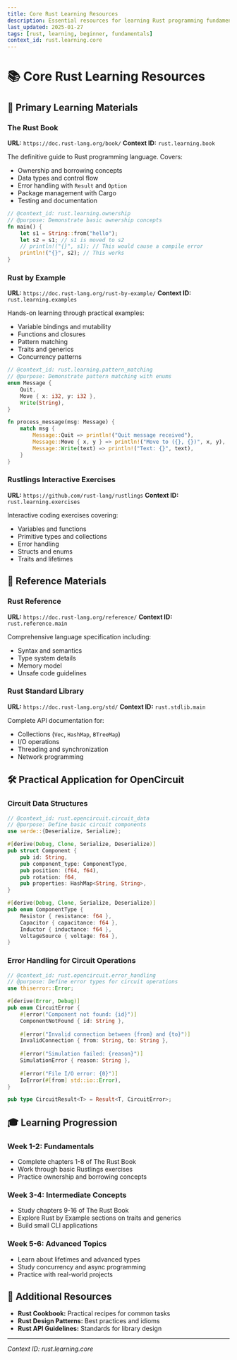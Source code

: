 ```yaml
---
title: Core Rust Learning Resources
description: Essential resources for learning Rust programming fundamentals
last_updated: 2025-01-27
tags: [rust, learning, beginner, fundamentals]
context_id: rust.learning.core
---
```


# 📚 Core Rust Learning Resources

## 🎯 Primary Learning Materials

### The Rust Book
**URL:** `https://doc.rust-lang.org/book/`
**Context ID:** `rust.learning.book`

The definitive guide to Rust programming language. Covers:
- Ownership and borrowing concepts
- Data types and control flow
- Error handling with `Result` and `Option`
- Package management with Cargo
- Testing and documentation

```rust
// @context_id: rust.learning.ownership
// @purpose: Demonstrate basic ownership concepts
fn main() {
    let s1 = String::from("hello");
    let s2 = s1; // s1 is moved to s2
    // println!("{}", s1); // This would cause a compile error
    println!("{}", s2); // This works
}
```

### Rust by Example
**URL:** `https://doc.rust-lang.org/rust-by-example/`
**Context ID:** `rust.learning.examples`

Hands-on learning through practical examples:
- Variable bindings and mutability
- Functions and closures
- Pattern matching
- Traits and generics
- Concurrency patterns

```rust
// @context_id: rust.learning.pattern_matching
// @purpose: Demonstrate pattern matching with enums
enum Message {
    Quit,
    Move { x: i32, y: i32 },
    Write(String),
}

fn process_message(msg: Message) {
    match msg {
        Message::Quit => println!("Quit message received"),
        Message::Move { x, y } => println!("Move to ({}, {})", x, y),
        Message::Write(text) => println!("Text: {}", text),
    }
}
```

### Rustlings Interactive Exercises
**URL:** `https://github.com/rust-lang/rustlings`
**Context ID:** `rust.learning.exercises`

Interactive coding exercises covering:
- Variables and functions
- Primitive types and collections
- Error handling
- Structs and enums
- Traits and lifetimes

## 📖 Reference Materials

### Rust Reference
**URL:** `https://doc.rust-lang.org/reference/`
**Context ID:** `rust.reference.main`

Comprehensive language specification including:
- Syntax and semantics
- Type system details
- Memory model
- Unsafe code guidelines

### Rust Standard Library
**URL:** `https://doc.rust-lang.org/std/`
**Context ID:** `rust.stdlib.main`

Complete API documentation for:
- Collections (`Vec`, `HashMap`, `BTreeMap`)
- I/O operations
- Threading and synchronization
- Network programming

## 🛠️ Practical Application for OpenCircuit

### Circuit Data Structures
```rust
// @context_id: rust.opencircuit.circuit_data
// @purpose: Define basic circuit components
use serde::{Deserialize, Serialize};

#[derive(Debug, Clone, Serialize, Deserialize)]
pub struct Component {
    pub id: String,
    pub component_type: ComponentType,
    pub position: (f64, f64),
    pub rotation: f64,
    pub properties: HashMap<String, String>,
}

#[derive(Debug, Clone, Serialize, Deserialize)]
pub enum ComponentType {
    Resistor { resistance: f64 },
    Capacitor { capacitance: f64 },
    Inductor { inductance: f64 },
    VoltageSource { voltage: f64 },
}
```

### Error Handling for Circuit Operations
```rust
// @context_id: rust.opencircuit.error_handling
// @purpose: Define error types for circuit operations
use thiserror::Error;

#[derive(Error, Debug)]
pub enum CircuitError {
    #[error("Component not found: {id}")]
    ComponentNotFound { id: String },
    
    #[error("Invalid connection between {from} and {to}")]
    InvalidConnection { from: String, to: String },
    
    #[error("Simulation failed: {reason}")]
    SimulationError { reason: String },
    
    #[error("File I/O error: {0}")]
    IoError(#[from] std::io::Error),
}

pub type CircuitResult<T> = Result<T, CircuitError>;
```

## 🎓 Learning Progression

### Week 1-2: Fundamentals
- Complete chapters 1-8 of The Rust Book
- Work through basic Rustlings exercises
- Practice ownership and borrowing concepts

### Week 3-4: Intermediate Concepts
- Study chapters 9-16 of The Rust Book
- Explore Rust by Example sections on traits and generics
- Build small CLI applications

### Week 5-6: Advanced Topics
- Learn about lifetimes and advanced types
- Study concurrency and async programming
- Practice with real-world projects

## 🔗 Additional Resources

- **Rust Cookbook:** Practical recipes for common tasks
- **Rust Design Patterns:** Best practices and idioms
- **Rust API Guidelines:** Standards for library design

---

*Context ID: rust.learning.core*